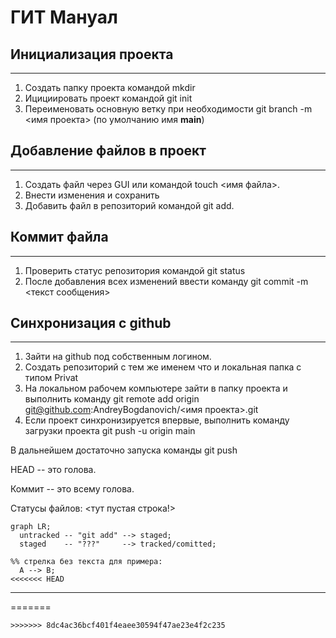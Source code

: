 # ГИТ Мануал

## Инициализация проекта
----

1. Создать папку проекта командой mkdir
2. Ицициировать проект командой git init
3. Переименовать основную ветку при необходимости git branch -m <имя проекта> (по умолчанию имя **main**)

## Добавление файлов в проект
----

1. Создать файл через GUI или командой touch <имя файла>.
2. Внести изменения и сохранить
3. Добавить файл в репозиторий командой git add. 


## Коммит файла
----

1. Проверить статус репозитория командой git status
2. После добавления всех изменений ввести команду git commit -m <текст сообщения> 



## Синхронизация с github
----

1. Зайти на github под собственным логином. 
2. Создать репозиторий с тем же именем что и локальная папка с типом Privat
3. На локальном рабочем компьютере зайти в папку проекта и выполнить команду git remote add origin git@github.com:AndreyBogdanovich/<имя проекта>.git
4. Если проект синхронизируется впервые, выполнить команду загрузки проекта git push -u origin main


В дальнейшем достаточно запуска команды git push


HEAD -- это голова.

Коммит -- это всему голова.

Статусы файлов:
<тут пустая строка!>

```mermaid
graph LR;
  untracked -- "git add" --> staged;
  staged    -- "???"     --> tracked/comitted;

%% стрелка без текста для примера: 
  A --> B;
<<<<<<< HEAD
```

----
=======
```
>>>>>>> 8dc4ac36bcf401f4eaee30594f47ae23e4f2c235
